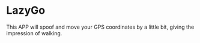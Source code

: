 # LazyGo
This APP will spoof and move your GPS coordinates by a little bit, giving the impression of walking. 
